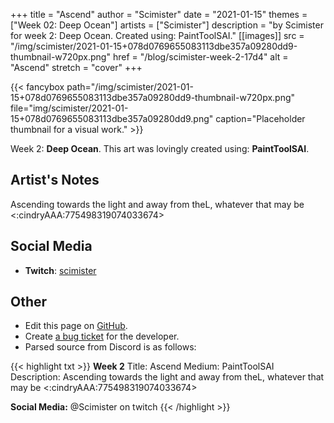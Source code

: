 +++
title =       "Ascend"
author =      "Scimister"
date =        "2021-01-15"
themes =      ["Week 02: Deep Ocean"]
artists =     ["Scimister"]
description = "by Scimister for week 2: Deep Ocean. Created using: PaintToolSAI."
[[images]]
      src = "/img/scimister/2021-01-15+078d0769655083113dbe357a09280dd9-thumbnail-w720px.png"
      href = "/blog/scimister-week-2-17d4"
      alt = "Ascend"
      stretch = "cover"
+++


{{< fancybox path="/img/scimister/2021-01-15+078d0769655083113dbe357a09280dd9-thumbnail-w720px.png" file="img/scimister/2021-01-15+078d0769655083113dbe357a09280dd9.png" caption="Placeholder thumbnail for a visual work." >}}


Week 2: **Deep Ocean**. This art was lovingly created using: **PaintToolSAI**.

## Artist's Notes

Ascending towards the light and away from theL, whatever that may be <:cindryAAA:775498319074033674>

## Social Media

- **Twitch**: <a href='https://twitch.tv/scimister' target='_blank'>scimister</a>

## Other

- Edit this page on [GitHub](https://github.com/teaminkling/web-refresh/edit/main/content/blog/scimister-week-2-17d4.md).
- Create [a bug ticket](https://github.com/teaminkling/web-refresh/issues/new?assignees=&labels=bug&template=problem-report.md&title=) for the developer.
- Parsed source from Discord is as follows:

{{< highlight txt >}}
**Week 2**
Title: Ascend
Medium: PaintToolSAI
Description: Ascending towards the light and away from theL, whatever that may be <:cindryAAA:775498319074033674> 

**Social Media:** @Scimister on twitch
{{< /highlight >}}